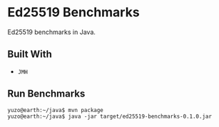 # Ed25519 Benchmarks

Ed25519 benchmarks in Java.

## Built With

- `JMH`

## Run Benchmarks

```console
yuzo@earth:~/java$ mvn package
yuzo@earth:~/java$ java -jar target/ed25519-benchmarks-0.1.0.jar
```
